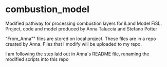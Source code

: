 # combustion_model
Modified pathway for processing combustion layers for iLand Model FiSL. Project, code and model produced by Anna Taluccia and Stefano Potter

"From_Anna"" files are stored on local project. These files are in a repo created by Anna. Files that I modify will be uploaded to my repo. 

I am following the step laid out in Anna's README file, renaming the modified scripts into this repo
